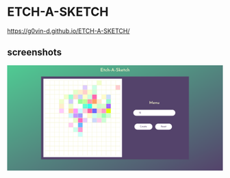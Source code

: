 # ETCH-A-SKETCH
https://g0vin-d.github.io/ETCH-A-SKETCH/


## screenshots
![homepage](screenshots/home.png)